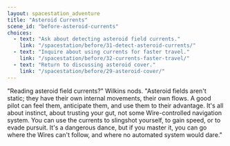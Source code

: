 ```yaml
---
layout: spacestation_adventure
title: "Asteroid Currents"
scene_id: "before-asteroid-currents"
choices:
  - text: "Ask about detecting asteroid field currents."
    link: "/spacestation/before/31-detect-asteroid-currents/"
  - text: "Inquire about using currents for faster travel."
    link: "/spacestation/before/32-currents-faster-travel/"
  - text: "Return to discussing asteroid cover."
    link: "/spacestation/before/29-asteroid-cover/"
---
```


"Reading asteroid field currents?" Wilkins nods. "Asteroid fields aren't static; they have their own internal movements, their own flows. A good pilot can feel them, anticipate them, and use them to their advantage. It's all about instinct, about trusting your gut, not some Wire-controlled navigation system. You can use the currents to slingshot yourself, to gain speed, or to evade pursuit. It's a dangerous dance, but if you master it, you can go where the Wires can't follow, and where no automated system would dare."
